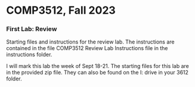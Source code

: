 # COMP3512, Fall 2023
### First Lab: Review
Starting files and instructions for the review lab. The instructions are contained in the file COMP3512 Review Lab Instructions file in the instructions folder.

I will mark this lab the week of Sept 18-21.  The starting files for this lab are in the provided zip file. They can also be found on the I: drive in your 3612 folder.

  
